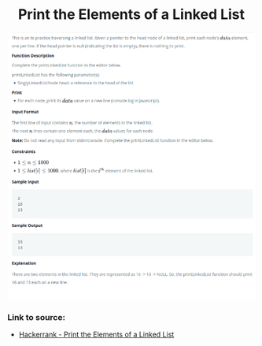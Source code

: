 <h1 align="center">Print the Elements of a Linked List</h1>

![alt text](https://raw.githubusercontent.com/matthew01lokiet/Github-repos-images/main/Algs/LinkedList/93tJ5SRO_o.png)

### Link to source: 
- <a href="https://www.hackerrank.com/challenges/print-the-elements-of-a-linked-list/problem">Hackerrank - Print the Elements of a Linked List</a>
